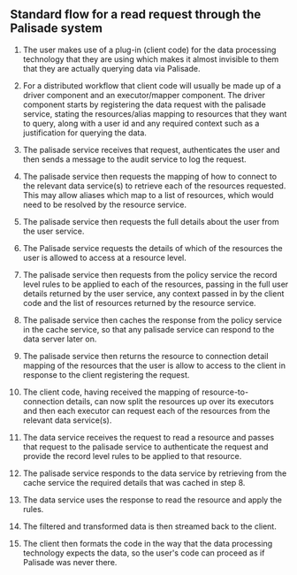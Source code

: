 ## Standard flow for a read request through the Palisade system

1. The user makes use of a plug-in (client code) for the data processing technology that they are using which makes it almost invisible to them that they are actually querying data via Palisade.

2. For a distributed workflow that client code will usually be made up of a driver component and an executor/mapper component. The driver component starts by registering the data request with the 
palisade service, stating the resources/alias mapping to resources that they want to query, along with a user id and any required context such as a justification for querying the data.

3. The palisade service receives that request, authenticates the user and then sends a message to the audit service to log the request.

4. The palisade service then requests the mapping of how to connect to the relevant data service(s) to retrieve each of the resources requested. This may allow aliases which map to a list of resources, 
which would need to be resolved by the resource service.

5. The palisade service then requests the full details about the user from the user service.

6. The Palisade service requests the details of which of the resources the user is allowed to access at a resource level.

7. The palisade service then requests from the policy service the record level rules to be applied to each of the resources, passing in the full user details returned by the user service, 
any context passed in by the client code and the list of resources returned by the resource service.

8. The palisade service then caches the response from the policy service in the cache service, so that any palisade service can respond to the data server later on.

9. The palisade service then returns the resource to connection detail mapping of the resources that the user is allow to access to the client in response to the client registering the request.

10. The client code, having received the mapping of resource-to-connection details, can now split the resources up over its executors and then each executor can request each of the resources
from the relevant data service(s).

11. The data service receives the request to read a resource and passes that request to the palisade service to authenticate the request and provide the record level rules to be applied to that resource.

12. The palisade service responds to the data service by retrieving from the cache service the required details that was cached in step 8.

13. The data service uses the response to read the resource and apply the rules.

14. The filtered and transformed data is then streamed back to the client.

15. The client then formats the code in the way that the data processing technology expects the data, so the user's code can proceed as if Palisade was never there.